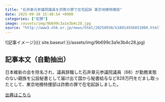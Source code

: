 ```yaml
---
title: "石井章元参議院議員を詐欺の罪で在宅起訴 東京地検特捜部"
date: 2025-09-30 15:48:54 +0900
categories: ["犯罪"]
image: /assets/img/9b699c3a1e3b4c28.jpg
source: "http://www3.nhk.or.jp/news/html/20250930/k10014936031000.html"
---
```


![記事イメージ]({{ site.baseurl }}/assets/img/9b699c3a1e3b4c28.jpg)

## 記事本文（自動抽出）
<div><div class="content--detail-body">
						<p class="content--summary">日本維新の会を除名され、議員辞職した石井章元参議院議員（68）が勤務実態のない親族を公設秘書として届け出て国から秘書給与など828万円をだまし取ったとして、東京地検特捜部は詐欺の罪で在宅起訴しました。</p>
					</div>
				</div>

[出典はこちら](http://www3.nhk.or.jp/news/html/20250930/k10014936031000.html)
